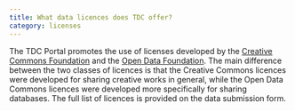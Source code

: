 ```yaml
---
title: What data licences does TDC offer?
category: licenses
---
```


The TDC Portal promotes the use of licenses developed by the [Creative Commons Foundation](http://creativecommons.org/) and the [Open Data Foundation](http://opendatacommons.org/). The main difference between the two classes of licences is that the Creative Commons licences were developed for sharing creative works in general, while the Open Data Commons licences were developed more specifically for sharing databases. The full list of licences is provided on the data submission form.

